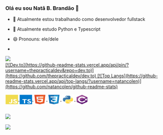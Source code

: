 ### Olá eu sou Natã B. Brandão 👋

- 🔭 Atualmente estou trabalhando como desenvolvedor fullstack
- 🌱 Atualmente estudo Python e Typescript
- 😄 Pronouns: ele/dele

- 
<div>
<a href="https://github.com/natancolen">
<img height="180em" src="https://github-readme-stats.vercel.app/api?username=natancolen&show_icons=true&theme=dark"> 

</div>
[![Dev.to](https://github-readme-stats.vercel.app/api/pin/?username=thepracticaldev&repo=dev.to)](https://github.com/thepracticaldev/dev.to)
[![Top Langs](https://github-readme-stats.vercel.app/api/top-langs/?username=natancolen)](https://github.com/natancolen/github-readme-stats)
  
<div style="display: inline_block"><br>
  <img align="center" alt="Rafa-Js" height="30" width="40" src="https://raw.githubusercontent.com/devicons/devicon/master/icons/javascript/javascript-plain.svg">
  <img align="center" alt="Natã-Ts" height="30" width="40" src="https://raw.githubusercontent.com/devicons/devicon/master/icons/typescript/typescript-plain.svg">
  <img align="center" alt="Natã-HTML" height="30" width="40" src="https://raw.githubusercontent.com/devicons/devicon/master/icons/html5/html5-original.svg">
  <img align="center" alt="Natã-CSS" height="30" width="40" src="https://raw.githubusercontent.com/devicons/devicon/master/icons/css3/css3-original.svg">
  <img align="center" alt="Natã-Python" height="30" width="40" src="https://raw.githubusercontent.com/devicons/devicon/master/icons/python/python-original.svg">
  <img align="center" alt="Natã-Csharp" height="30" width="40" src="https://raw.githubusercontent.com/devicons/devicon/master/icons/csharp/csharp-original.svg">
</div>
  
 ##
  
<div>
  <a href = "mailto:natancolen@gmail.com"><img src="https://img.shields.io/badge/-Gmail-%23333?style=for-the-badge&logo=gmail&logoColor=white" target="_blank">
  
  <a href="https://www.linkedin.com/in/nat%C3%A3-batista-brand%C3%A3o-51495967/" target="_blank"><img src="https://img.shields.io/badge/-LinkedIn-%230077B5?style=for-the-badge&logo=linkedin&logoColor=white" target="_blank"></a> 
 
 <!-- 
github readme stats

![natancolen's GitHub stats](https://github-readme-stats.vercel.app/api?username=natancolen&show_icons=true&theme=dark)
[![Top Langs](https://github-readme-stats.vercel.app/api/top-langs/?username=natancolen&layout=compact)](https://github.com/natancolen/github-readme-stats)

[![Top Langs](https://github-readme-stats.vercel.app/api/top-langs/?username=natancolen&hide_progress=true)](https://github.com/natancolen/github-readme-stats)

ttps://github-readme-stats.vercel.app/api/top-langs/?username=natancolen&hide_progress=true)](https://github.com/natancolen/github-readme-stats

-->

